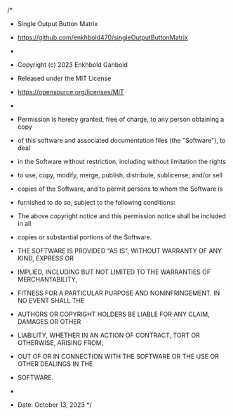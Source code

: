 /*
 * Single Output Button Matrix
 * https://github.com/enkhbold470/singleOutputButtonMatrix
 *
 * Copyright (c) 2023 Enkhbold Ganbold
 * Released under the MIT License
 * https://opensource.org/licenses/MIT
 *
 * Permission is hereby granted, free of charge, to any person obtaining a copy
 * of this software and associated documentation files (the "Software"), to deal
 * in the Software without restriction, including without limitation the rights
 * to use, copy, modify, merge, publish, distribute, sublicense, and/or sell
 * copies of the Software, and to permit persons to whom the Software is
 * furnished to do so, subject to the following conditions:

 * The above copyright notice and this permission notice shall be included in all
 * copies or substantial portions of the Software.

 * THE SOFTWARE IS PROVIDED "AS IS", WITHOUT WARRANTY OF ANY KIND, EXPRESS OR
 * IMPLIED, INCLUDING BUT NOT LIMITED TO THE WARRANTIES OF MERCHANTABILITY,
 * FITNESS FOR A PARTICULAR PURPOSE AND NONINFRINGEMENT. IN NO EVENT SHALL THE
 * AUTHORS OR COPYRIGHT HOLDERS BE LIABLE FOR ANY CLAIM, DAMAGES OR OTHER
 * LIABILITY, WHETHER IN AN ACTION OF CONTRACT, TORT OR OTHERWISE, ARISING FROM,
 * OUT OF OR IN CONNECTION WITH THE SOFTWARE OR THE USE OR OTHER DEALINGS IN THE
 * SOFTWARE.
 *
 * Date: October 13, 2023
 */

